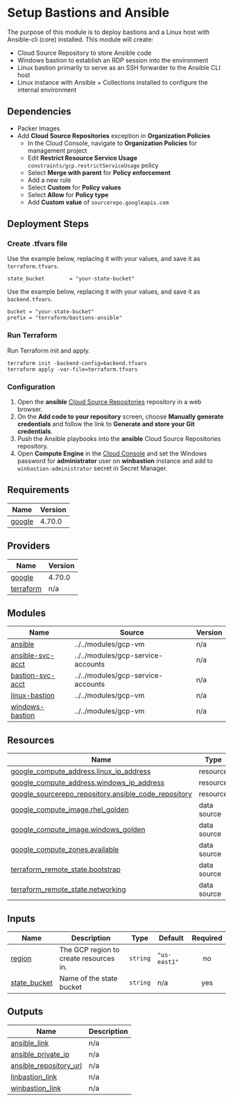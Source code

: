 # Setup Bastions and Ansible

The purpose of this module is to deploy bastions and a Linux host with Ansible-cli (core) installed. This module will create:

- Cloud Source Repository to store Ansible code
- Windows bastion to establish an RDP session into the environment
- Linux bastion primarily to serve as an SSH forwarder to the Ansible CLI host
- Linux instance with Ansible + Collections installed to configure the internal environment

## Dependencies

- Packer Images
- Add **Cloud Source Repositories** exception in **Organization Policies**
    - In the Cloud Console, navigate to **Organization Policies** for management project
    - Edit **Restrict Resource Service Usage** `constraints/gcp.restrictServiceUsage` policy
    - Select **Merge with parent** for **Policy enforcement**
    - Add a new rule
    - Select **Custom** for **Policy values**
    - Select **Allow** for **Policy type**
    - Add **Custom value** of `sourcerepo.googleapis.com`

## Deployment Steps

### Create .tfvars file

Use the example below, replacing it with your values, and save it as `terraform.tfvars`.

```
state_bucket        = "your-state-bucket"
```

Use the example below, replacing it with your values, and save it as `backend.tfvars`.

```
bucket = "your-state-bucket"
prefix = "terraform/bastions-ansible"
```

### Run Terraform

Run Terraform init and apply.

```
terraform init -backend-config=backend.tfvars
terraform apply -var-file=terraform.tfvars
```

### Configuration

1. Open the **ansible** [Cloud Source Repositories](https://source.cloud.google.com/) repository in a web browser.
2. On the **Add code to your repository** screen, choose **Manually generate credentials** and follow the link to **Generate and store your Git credentials**.
3. Push the Ansible playbooks into the **ansible** Cloud Source Repositories repository.
4. Open **Compute Engine** in the [Cloud Console](https://console.cloud.google.com/) and set the Windows password for **administrator** user on **winbastion** instance and add to `winbastion-administrator` secret in Secret Manager.

## Requirements

| Name | Version |
|------|---------|
| <a name="requirement_google"></a> [google](#requirement\_google) | 4.70.0 |

## Providers

| Name | Version |
|------|---------|
| <a name="provider_google"></a> [google](#provider\_google) | 4.70.0 |
| <a name="provider_terraform"></a> [terraform](#provider\_terraform) | n/a |

## Modules

| Name | Source | Version |
|------|--------|---------|
| <a name="module_ansible"></a> [ansible](#module\_ansible) | ../../modules/gcp-vm | n/a |
| <a name="module_ansible-svc-acct"></a> [ansible-svc-acct](#module\_ansible-svc-acct) | ../../modules/gcp-service-accounts | n/a |
| <a name="module_bastion-svc-acct"></a> [bastion-svc-acct](#module\_bastion-svc-acct) | ../../modules/gcp-service-accounts | n/a |
| <a name="module_linux-bastion"></a> [linux-bastion](#module\_linux-bastion) | ../../modules/gcp-vm | n/a |
| <a name="module_windows-bastion"></a> [windows-bastion](#module\_windows-bastion) | ../../modules/gcp-vm | n/a |

## Resources

| Name | Type |
|------|------|
| [google_compute_address.linux_ip_address](https://registry.terraform.io/providers/hashicorp/google/4.70.0/docs/resources/compute_address) | resource |
| [google_compute_address.windows_ip_address](https://registry.terraform.io/providers/hashicorp/google/4.70.0/docs/resources/compute_address) | resource |
| [google_sourcerepo_repository.ansible_code_repository](https://registry.terraform.io/providers/hashicorp/google/4.70.0/docs/resources/sourcerepo_repository) | resource |
| [google_compute_image.rhel_golden](https://registry.terraform.io/providers/hashicorp/google/4.70.0/docs/data-sources/compute_image) | data source |
| [google_compute_image.windows_golden](https://registry.terraform.io/providers/hashicorp/google/4.70.0/docs/data-sources/compute_image) | data source |
| [google_compute_zones.available](https://registry.terraform.io/providers/hashicorp/google/4.70.0/docs/data-sources/compute_zones) | data source |
| [terraform_remote_state.bootstrap](https://registry.terraform.io/providers/hashicorp/terraform/latest/docs/data-sources/remote_state) | data source |
| [terraform_remote_state.networking](https://registry.terraform.io/providers/hashicorp/terraform/latest/docs/data-sources/remote_state) | data source |

## Inputs

| Name | Description | Type | Default | Required |
|------|-------------|------|---------|:--------:|
| <a name="input_region"></a> [region](#input\_region) | The GCP region to create resources in. | `string` | `"us-east1"` | no |
| <a name="input_state_bucket"></a> [state\_bucket](#input\_state\_bucket) | Name of the state bucket | `string` | n/a | yes |

## Outputs

| Name | Description |
|------|-------------|
| <a name="output_ansible_link"></a> [ansible\_link](#output\_ansible\_link) | n/a |
| <a name="output_ansible_private_ip"></a> [ansible\_private\_ip](#output\_ansible\_private\_ip) | n/a |
| <a name="output_ansible_repository_url"></a> [ansible\_repository\_url](#output\_ansible\_repository\_url) | n/a |
| <a name="output_linbastion_link"></a> [linbastion\_link](#output\_linbastion\_link) | n/a |
| <a name="output_winbastion_link"></a> [winbastion\_link](#output\_winbastion\_link) | n/a |
